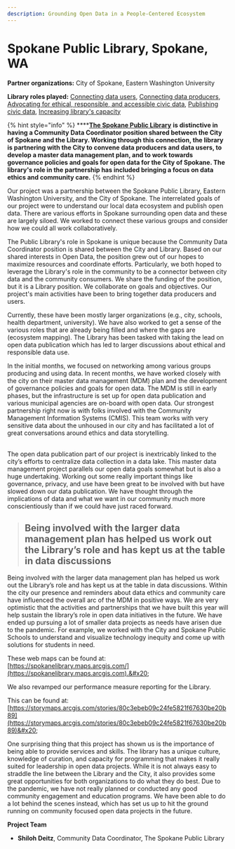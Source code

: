 ```yaml
---
description: Grounding Open Data in a People-Centered Ecosystem
---
```


# Spokane Public Library, Spokane, WA

**Partner organizations:**  City of Spokane, Eastern Washington University

**Library roles played:** [Connecting data users](../library-roles/connecting-data-users.md), [Connecting data producers](../library-roles/connecting-data-producers.md),  [Advocating for ethical, responsible, and accessible civic data](../library-roles/advocating.md), [Publishing civic data](../library-roles/publishing-civic-data.md), [Increasing library's capacity](../library-roles/increasing-the-librarys-capacity.md)

{% hint style="info" %}
****[**The Spokane Public Library**](https://www.spokanelibrary.org) **is distinctive in having  a Community Data Coordinator position shared between the City of Spokane and the Library. Working through this connection, the library is partnering with the City to convene data producers and data users, to develop a master data management plan, and to work towards governance policies and goals for open data for the City of Spokane. The library's role in the partnership has included bringing a focus on data ethics and community care.**
{% endhint %}

Our project was a partnership between the Spokane Public Library, Eastern Washington University, and the City of Spokane. The interrelated goals of our project were to understand our local data ecosystem and publish open data. There are various efforts in Spokane surrounding open data and these are largely siloed. We worked to connect these various groups and consider how we could all work collaboratively.&#x20;

The Public Library's role in Spokane is unique because the Community Data Coordinator position is shared between the City and Library. Based on our shared interests in Open Data, the position grew out of our hopes to maximize resources and coordinate efforts. Particularly, we both hoped to leverage the Library's role in the community to be a connector between city data and the community consumers. We share the funding of the position, but it is a Library position. We collaborate on goals and objectives. Our project's main activities have been to bring together data producers and users.&#x20;

Currently, these have been mostly larger organizations (e.g., city, schools, health department, university). We have also worked to get a sense of the various roles that are already being filled and where the gaps are (ecosystem mapping). The Library has been tasked with taking the lead on open data publication which has led to larger discussions about ethical and responsible data use.&#x20;

In the initial months, we focused on networking among various groups producing and using data. In recent months, we have worked closely with the city on their master data management (MDM) plan and the development of governance policies and goals for open data. The MDM is still in early phases, but the infrastructure is set up for open data publication and various municipal agencies are on-board with open data. Our strongest partnership right now is with folks involved with the Community Management Information Systems (CMIS). This team works with very sensitive data about the unhoused in our city and has facilitated a lot of great conversations around ethics and data storytelling.

\
The open data publication part of our project is inextricably linked to the city’s efforts to centralize data collection in a data lake. This master data management project parallels our open data goals somewhat but is also a huge undertaking. Working out some really important things like governance, privacy, and use have been great to be involved with but have slowed down our data publication. We have thought through the implications of data and what we want in our community much more conscientiously than if we could have just raced forward.&#x20;

> ## Being involved with the larger data management plan has helped us work out the Library’s role and has kept us at the table in data discussions

Being involved with the larger data management plan has helped us work out the Library’s role and has kept us at the table in data discussions. Within the city our presence and reminders about data ethics and community care have influenced the overall arc of the MDM in positive ways. We are very optimistic that the activities and partnerships that we have built this year will help sustain the library’s role in open data initiatives in the future. We have ended up pursuing a lot of smaller data projects as needs have arisen due to the pandemic. For example, we worked with the City and Spokane Public Schools to understand and visualize technology inequity and come up with solutions for students in need.&#x20;

These web maps can be found at: [https://spokanelibrary.maps.arcgis.com/](https://spokanelibrary.maps.arcgis.com).&#x20;

We also revamped our performance measure reporting for the Library.&#x20;

This can be found at: [https://storymaps.arcgis.com/stories/80c3ebeb09c24fe5821f67630be20b89](https://storymaps.arcgis.com/stories/80c3ebeb09c24fe5821f67630be20b89)&#x20;

One surprising thing that this project has shown us is the importance of being able to provide services and skills. The library has a unique culture, knowledge of curation, and capacity for programming that makes it really suited for leadership in open data projects. While it is not always easy to straddle the line between the Library and the City, it also provides some great opportunities for both organizations to do what they do best. Due to the pandemic, we have not really planned or conducted any good community engagement and education programs. We have been able to do a lot behind the scenes instead, which has set us up to hit the ground running on community focused open data projects in the future.

**Project Team**&#x20;

* **Shiloh Deitz**, Community Data Coordinator, The Spokane Public Library
